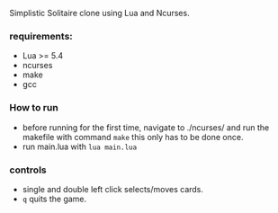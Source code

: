 Simplistic Solitaire clone using Lua and Ncurses.

### requirements:  
  - Lua >= 5.4
  - ncurses
  - make
  - gcc
   
### How to run
- before running for the first time, navigate to ./ncurses/ and run the makefile with command ```make``` this only has to be done once.
- run main.lua with ```lua main.lua```


### controls
  - single and double left click selects/moves cards.
  - ```q``` quits the game.
